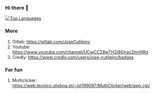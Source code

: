 ### Hi there 👋


[![Top Languages](https://github-readme-stats.vercel.app/api/top-langs/?username=JoseCutileiro&layout=compact&theme=dark&langs_count=8)](https://github.com/anuraghazra/github-readme-stats)

### More

1. Gitlab: https://gitlab.com/JoseCutileiro
2. Youtube: https://www.youtube.com/channel/UCwCC28wTH2i8Ghaz2hmfIRg
3. Credly: https://www.credly.com/users/jose-cutileiro/badges

### For fun

1. Multiclicker: https://web.tecnico.ulisboa.pt/~ist199097/MultiClicker/web/app.cgi/
